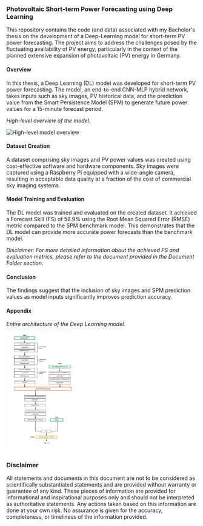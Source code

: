 ### Photovoltaic Short-term Power Forecasting using Deep Learning

This repository contains the code (and data) associated with my Bachelor's thesis on the development of a Deep-Learning model for short-term PV power forecasting. The project aims to address the challenges posed by the fluctuating availability of PV energy, particularly in the context of the planned extensive expansion of photovoltaic (PV) energy in Germany.


#### Overview
In this thesis, a Deep Learning (DL) model was developed for short-term PV power forecasting. The model, an end-to-end CNN-MLP hybrid network, takes inputs such as sky images, PV historical data, and the prediction value from the Smart Persistence Model (SPM) to generate future power values for a 15-minute forecast period.

*High-level overview of the model.*

<img src="reports/figures/High_level_Überblick_Model_V4.png" alt="High-level model overview" style="width:50%;">


#### Dataset Creation
A dataset comprising sky images and PV power values was created using cost-effective software and hardware components. Sky images were captured using a Raspberry Pi equipped with a wide-angle camera, resulting in acceptable data quality at a fraction of the cost of commercial sky imaging systems.

#### Model Training and Evaluation
The DL model was trained and evaluated on the created dataset. It achieved a Forecast Skill (FS) of 58.9% using the Root Mean Squared Error (RMSE) metric compared to the SPM benchmark model. This demonstrates that the DL model can provide more accurate power forecasts than the benchmark model.

*Disclaimer: For more detailed information about the achieved FS and evaluation metrics, please refer to the document provided in the Document Folder section.*

#### Conclusion
The findings suggest that the inclusion of sky images and SPM prediction values as model inputs significantly improves prediction accuracy.

#### Appendix

*Entire architecture of the Deep Learning model.*

<img src="reports/figures/Gesammte-DL-Archi.png" alt="Entire DL architecture" style="width:35%;">





### Disclaimer

All statements and documents in this document are not to be considered as scientifically substantiated statements and are provided without warranty or guarantee of any kind. These pieces of information are provided for informational and inspirational purposes only and should not be interpreted as authoritative statements. Any actions taken based on this information are done at your own risk. No assurance is given for the accuracy, completeness, or timeliness of the information provided. 
